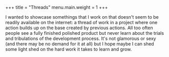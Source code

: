 +++
title = "Threads"
menu.main.weight = 1
+++

I wanted to showcase somethings that I work on that doesn't seem to be readily available on the internet: a thread of work in a project where one action builds up on the base created by previous actions. All too often people see a fully finished polished product but never learn about the trials and tribulations of the development process. It's not glamorous or sexy (and there may be no demand for it at all) but I hope maybe I can shed some light shed on the hard work it takes to learn and grow.